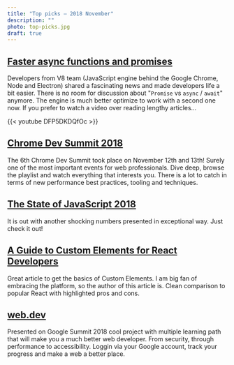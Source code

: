 ```yaml
---
title: "Top picks — 2018 November"
description: ""
photo: top-picks.jpg
draft: true
---
```


## [Faster async functions and promises](https://v8.dev/blog/fast-async)

Developers from V8 team (JavaScript engine behind the Google Chrome, Node and Electron) shared a fascinating news and made developers life a bit easier. There is no room for discussion about "`Promise` vs `async` / `await`" anymore. The engine is much better optimize to work with a second one now. If you prefer to watch a video over reading lengthy articles…

{{< youtube DFP5DKDQfOc >}}

## [Chrome Dev Summit 2018](https://www.youtube.com/playlist?list=PLNYkxOF6rcIDjlCx1PcphPpmf43aKOAdF)

The 6th Chrome Dev Summit took place on November 12th and 13th! Surely one of the most important events for web professionals. Dive deep, browse the playlist and watch everything that interests you. There is a lot to catch in terms of new performance best practices, tooling and techniques.

## [The State of JavaScript 2018](https://2018.stateofjs.com/)

It is out with another shocking numbers presented in exceptional way. Just check it out!

## [A Guide to Custom Elements for React Developers](https://css-tricks.com/a-guide-to-custom-elements-for-react-developers/#article-header-id-1)

Great article to get the basics of Custom Elements. I am big fan of embracing the platform, so the author of this article is. Clean comparison to popular React with highlighted pros and cons.

## [web.dev](https://web.dev/)

Presented on Google Summit 2018 cool project with multiple learning path that will make you a much better web developer. From security, through performance to accessibility. Loggin via your Google account, track your progress and make a web a better place.

## []()
